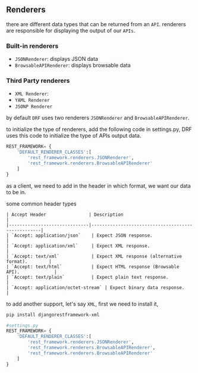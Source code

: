 ## Renderers

there are different data types that can be returned from an `API`.
renderers are responsible for displaying the output of our `APIs`.

### Built-in renderers

- `JSONRenderer`: displays JSON data
- `BrowsableAPIRenderer`: displays browsable data

### Third Party renderers

- `XML Renderer`:
- `YAML Renderer`
- `JSONP Renderer`

by default `DRF` uses two renderers `JSONRenderer` and `BrowsableAPIRenderer`.

to initialize the type of renderers, add the following code in settings.py, DRF uses this code to initialize the type of APIs output data.

```py
REST_FRAMEWORK= {
    'DEFAULT_RENDERER_CLASSES':[
        'rest_framework.renderers.JSONRenderer',
        'rest_framework.renderers.BrowsableAPIRenderer'
    ]
}
```

as a client, we need to add in the header in which format, we want our data to be in.

some common header types

```table
| Accept Header                | Description                                       |
|------------------------------|---------------------------------------------------|
| `Accept: application/json`    | Expect JSON response.                             |
| `Accept: application/xml`     | Expect XML response.                              |
| `Accept: text/xml`            | Expect XML response (alternative format).        |
| `Accept: text/html`           | Expect HTML response (Browsable API).             |
| `Accept: text/plain`          | Expect plain text response.                       |
| `Accept: application/octet-stream` | Expect binary data response.              |

```

to add another support, let's say `XML`, first we need to install it,

```sh
pip install djangorestframework-xml
```

```py
#settings.py
REST_FRAMEWORK= {
    'DEFAULT_RENDERER_CLASSES':[
        'rest_framework.renderers.JSONRenderer',
        'rest_framework.renderers.BrowsableAPIRenderer',
        'rest_framework.renderers.BrowsableAPIRenderer'
    ]
}
```
